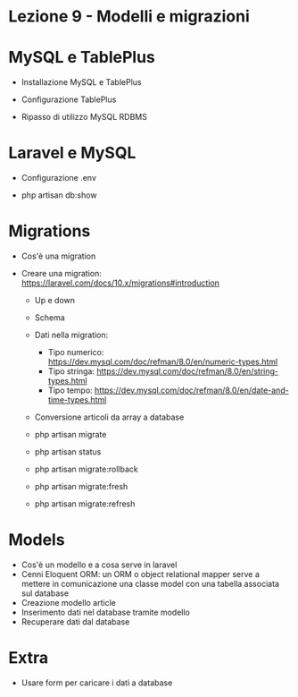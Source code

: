 # Lezione 9 - Modelli e migrazioni


# MySQL e TablePlus

- Installazione MySQL e TablePlus

- Configurazione TablePlus

- Ripasso di utilizzo MySQL RDBMS

# Laravel e MySQL

- Configurazione .env

- php artisan db:show 

# Migrations 

- Cos'è una migration

- Creare una migration: https://laravel.com/docs/10.x/migrations#introduction
    - Up e down
    - Schema
    - Dati nella migration:
        - Tipo numerico: https://dev.mysql.com/doc/refman/8.0/en/numeric-types.html
        - Tipo stringa: https://dev.mysql.com/doc/refman/8.0/en/string-types.html
        - Tipo tempo: https://dev.mysql.com/doc/refman/8.0/en/date-and-time-types.html

    - Conversione articoli da array a database

    - php artisan migrate
    - php artisan status
    - php artisan migrate:rollback
    - php artisan migrate:fresh
    - php artisan migrate:refresh

# Models

- Cos'è un modello e a cosa serve in laravel
- Cenni Eloquent ORM: un ORM o object relational mapper serve a mettere in comunicazione una classe model con una tabella associata sul database
- Creazione modello article
- Inserimento dati nel database tramite modello
- Recuperare dati dal database

# Extra 

- Usare form per caricare i dati a database